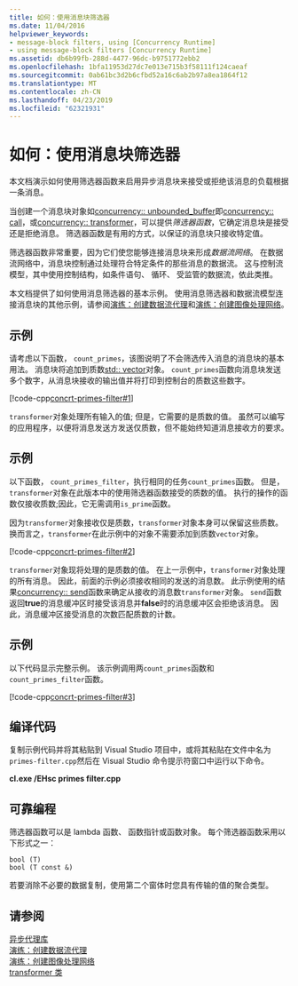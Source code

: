 ```yaml
---
title: 如何：使用消息块筛选器
ms.date: 11/04/2016
helpviewer_keywords:
- message-block filters, using [Concurrency Runtime]
- using message-block filters [Concurrency Runtime]
ms.assetid: db6b99fb-288d-4477-96dc-b9751772ebb2
ms.openlocfilehash: 1bfa11953d27dc7e013e715b3f58111f124caeaf
ms.sourcegitcommit: 0ab61bc3d2b6cfbd52a16c6ab2b97a8ea1864f12
ms.translationtype: MT
ms.contentlocale: zh-CN
ms.lasthandoff: 04/23/2019
ms.locfileid: "62321931"
---
```

# <a name="how-to-use-a-message-block-filter"></a>如何：使用消息块筛选器

本文档演示如何使用筛选器函数来启用异步消息块来接受或拒绝该消息的负载根据一条消息。

当创建一个消息块对象如[concurrency:: unbounded_buffer](reference/unbounded-buffer-class.md)即[concurrency:: call](../../parallel/concrt/reference/call-class.md)，或[concurrency:: transformer](../../parallel/concrt/reference/transformer-class.md)，可以提供*筛选器函数*，它确定消息块是接受还是拒绝消息。 筛选器函数是有用的方式，以保证的消息块只接收特定值。

筛选器函数非常重要，因为它们使您能够连接消息块来形成*数据流网络*。 在数据流网络中，消息块控制通过处理符合特定条件的那些消息的数据流。 这与控制流模型，其中使用控制结构，如条件语句、 循环、 受监管的数据流，依此类推。

本文档提供了如何使用消息筛选器的基本示例。 使用消息筛选器和数据流模型连接消息块的其他示例，请参阅[演练：创建数据流代理](../../parallel/concrt/walkthrough-creating-a-dataflow-agent.md)和[演练：创建图像处理网络](../../parallel/concrt/walkthrough-creating-an-image-processing-network.md)。

## <a name="example"></a>示例

请考虑以下函数， `count_primes`，该图说明了不会筛选传入消息的消息块的基本用法。 消息块将追加到质数[std:: vector](../../standard-library/vector-class.md)对象。 `count_primes`函数向消息块发送多个数字，从消息块接收的输出值并将打印到控制台的质数这些数字。

[!code-cpp[concrt-primes-filter#1](../../parallel/concrt/codesnippet/cpp/how-to-use-a-message-block-filter_1.cpp)]

`transformer`对象处理所有输入的值; 但是，它需要的是质数的值。 虽然可以编写的应用程序，以便将消息发送方发送仅质数，但不能始终知道消息接收方的要求。

## <a name="example"></a>示例

以下函数， `count_primes_filter`，执行相同的任务`count_primes`函数。 但是，`transformer`对象在此版本中的使用筛选器函数接受的质数的值。 执行的操作的函数仅接收质数;因此，它无需调用`is_prime`函数。

因为`transformer`对象接收仅是质数，`transformer`对象本身可以保留这些质数。 换而言之，`transformer`在此示例中的对象不需要添加到质数`vector`对象。

[!code-cpp[concrt-primes-filter#2](../../parallel/concrt/codesnippet/cpp/how-to-use-a-message-block-filter_2.cpp)]

`transformer`对象现将处理的是质数的值。 在上一示例中，`transformer`对象处理的所有消息。 因此，前面的示例必须接收相同的发送的消息数。 此示例使用的结果[concurrency:: send](reference/concurrency-namespace-functions.md#send)函数来确定从接收的消息数`transformer`对象。 `send`函数返回**true**的消息缓冲区时接受该消息并**false**时的消息缓冲区会拒绝该消息。 因此，消息缓冲区接受消息的次数匹配质数的计数。

## <a name="example"></a>示例

以下代码显示完整示例。 该示例调用两`count_primes`函数和`count_primes_filter`函数。

[!code-cpp[concrt-primes-filter#3](../../parallel/concrt/codesnippet/cpp/how-to-use-a-message-block-filter_3.cpp)]

## <a name="compiling-the-code"></a>编译代码

复制示例代码并将其粘贴到 Visual Studio 项目中，或将其粘贴在文件中名为`primes-filter.cpp`然后在 Visual Studio 命令提示符窗口中运行以下命令。

**cl.exe /EHsc primes filter.cpp**

## <a name="robust-programming"></a>可靠编程

筛选器函数可以是 lambda 函数、 函数指针或函数对象。 每个筛选器函数采用以下形式之一：

```Output
bool (T)
bool (T const &)
```

若要消除不必要的数据复制，使用第二个窗体时您具有传输的值的聚合类型。

## <a name="see-also"></a>请参阅

[异步代理库](../../parallel/concrt/asynchronous-agents-library.md)<br/>
[演练：创建数据流代理](../../parallel/concrt/walkthrough-creating-a-dataflow-agent.md)<br/>
[演练：创建图像处理网络](../../parallel/concrt/walkthrough-creating-an-image-processing-network.md)<br/>
[transformer 类](../../parallel/concrt/reference/transformer-class.md)

